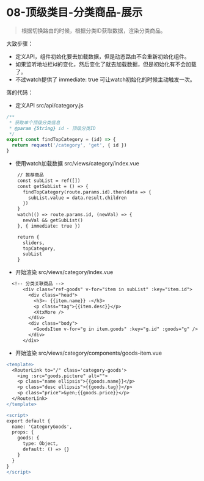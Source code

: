 # 08-顶级类目-分类商品-展示

> 根据切换路由的时候，根据分类ID获取数据，渲染分类商品。

大致步骤：

- 定义API，组件初始化要去加载数据，但是动态路由不会重新初始化组件。
- 如果监听地址栏id的变化，然后变化了就去加载数据，但是初始化有不会加载了。
- 不过watch提供了 immediate: true 可让watch初始化的时候主动触发一次。

落的代码：

- 定义API src/api/category.js
```js
/**
 * 获取单个顶级分类信息
 * @param {String} id - 顶级分类ID
 */
export const findTopCategory = (id) => {
  return request('/category', 'get', { id })
}
```

- 使用watch加载数据 src/views/category/index.vue
```diff
    // 推荐商品
    const subList = ref([])
    const getSubList = () => {
      findTopCategory(route.params.id).then(data => {
        subList.value = data.result.children
      })
    }
    watch(() => route.params.id, (newVal) => {
      newVal && getSubList()
    }, { immediate: true })

    return {
      sliders,
      topCategory,
      subList
    }
```

- 开始渲染 src/views/category/index.vue
```diff
  <!-- 分类关联商品 -->
      <div class="ref-goods" v-for="item in subList" :key="item.id">
        <div class="head">
          <h3>- {{item.name}} -</h3>
          <p class="tag">{{item.desc}}</p>
          <XtxMore />
        </div>
        <div class="body">
          <GoodsItem v-for="g in item.goods" :key="g.id" :goods="g" />
        </div>
      </div>
```

- 开始渲染 src/views/category/components/goods-item.vue
```diff
<template>
  <RouterLink to="/" class='category-goods'>
    <img :src="goods.picture" alt="">
    <p class="name ellipsis">{{goods.name}}</p>
    <p class="desc ellipsis">{{goods.tag}}</p>
    <p class="price">&yen;{{goods.price}}</p>
  </RouterLink>
</template>

<script>
export default {
  name: 'CategoryGoods',
  props: {
    goods: {
      type: Object,
      default: () => {}
    }
  }
}
</script>    
```